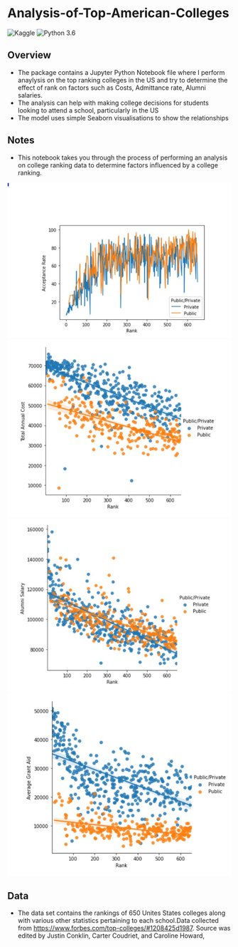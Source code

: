 # Analysis-of-Top-American-Colleges
![Kaggle](https://img.shields.io/badge/Dataset-Kaggle-blue.svg) ![Python 3.6](https://img.shields.io/badge/Python-3.6-brightgreen.svg)
## Overview
- The package contains a Jupyter Python Notebook file where I perform anaylysis on the top ranking colleges in the US and try to determine the effect of rank on factors such as Costs, Admittance rate, Alumni salaries.
- The analysis can help with making college decisions for students looking to attend a school, particularly in the US
- The model uses simple Seaborn visualisations to show the relationships

## Notes
- This notebook takes you through the process of performing an analysis on college ranking data to determine factors influenced by a college ranking.

![rank and acceptance rate](https://github.com/claireon/Analysis-of-Top-American-Colleges/blob/main/Capture.JPG)
![rank and annual cost](https://github.com/claireon/Analysis-of-Top-American-Colleges/blob/main/Capture2.JPG)
![rank and alumni salary](https://github.com/claireon/Analysis-of-Top-American-Colleges/blob/main/Capture3.JPG)
![rank and grant aid](https://github.com/claireon/Analysis-of-Top-American-Colleges/blob/main/Capture4.JPG)

## Data
- The data set contains the rankings of 650 Unites States colleges along with various other statistics pertaining to each school.Data collected from https://www.forbes.com/top-colleges/#1208425d1987. Source was edited by Justin Conklin, Carter Coudriet, and Caroline Howard,

